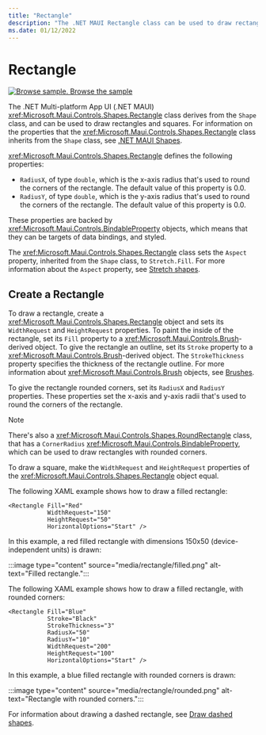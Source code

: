 ```yaml
---
title: "Rectangle"
description: "The .NET MAUI Rectangle class can be used to draw rectangles."
ms.date: 01/12/2022
---
```


# Rectangle

[![Browse sample.](~/media/code-sample.png) Browse the sample](/samples/dotnet/maui-samples/userinterface-shapes)

The .NET Multi-platform App UI (.NET MAUI) <xref:Microsoft.Maui.Controls.Shapes.Rectangle> class derives from the `Shape` class, and can be used to draw rectangles and squares. For information on the properties that the <xref:Microsoft.Maui.Controls.Shapes.Rectangle> class inherits from the `Shape` class, see [.NET MAUI Shapes](index.md).

<xref:Microsoft.Maui.Controls.Shapes.Rectangle> defines the following properties:

- `RadiusX`, of type `double`, which is the x-axis radius that's used to round the corners of the rectangle. The default value of this property is 0.0.
- `RadiusY`, of type `double`, which is the y-axis radius that's used to round the corners of the rectangle. The default value of this property is 0.0.

These properties are backed by <xref:Microsoft.Maui.Controls.BindableProperty> objects, which means that they can be targets of data bindings, and styled.

The <xref:Microsoft.Maui.Controls.Shapes.Rectangle> class sets the `Aspect` property, inherited from the `Shape` class, to `Stretch.Fill`. For more information about the `Aspect` property, see [Stretch shapes](index.md#stretch-shapes).

## Create a Rectangle

To draw a rectangle, create a <xref:Microsoft.Maui.Controls.Shapes.Rectangle> object and sets its `WidthRequest` and `HeightRequest` properties. To paint the inside of the rectangle, set its `Fill` property to a <xref:Microsoft.Maui.Controls.Brush>-derived object. To give the rectangle an outline, set its `Stroke` property to a <xref:Microsoft.Maui.Controls.Brush>-derived object. The `StrokeThickness` property specifies the thickness of the rectangle outline. For more information about <xref:Microsoft.Maui.Controls.Brush> objects, see [Brushes](~/user-interface/brushes/index.md).

To give the rectangle rounded corners, set its `RadiusX` and `RadiusY` properties. These properties set the x-axis and y-axis radii that's used to round the corners of the rectangle.

> [!NOTE]
> There's also a <xref:Microsoft.Maui.Controls.Shapes.RoundRectangle> class, that has a `CornerRadius` <xref:Microsoft.Maui.Controls.BindableProperty>, which can be used to draw rectangles with rounded corners.

To draw a square, make the `WidthRequest` and `HeightRequest` properties of the <xref:Microsoft.Maui.Controls.Shapes.Rectangle> object equal.

The following XAML example shows how to draw a filled rectangle:

```xaml
<Rectangle Fill="Red"
           WidthRequest="150"
           HeightRequest="50"
           HorizontalOptions="Start" />
```

In this example, a red filled rectangle with dimensions 150x50 (device-independent units) is drawn:

:::image type="content" source="media/rectangle/filled.png" alt-text="Filled rectangle.":::

The following XAML example shows how to draw a filled rectangle, with rounded corners:

```xaml
<Rectangle Fill="Blue"
           Stroke="Black"
           StrokeThickness="3"
           RadiusX="50"
           RadiusY="10"
           WidthRequest="200"
           HeightRequest="100"
           HorizontalOptions="Start" />
```

In this example, a blue filled rectangle with rounded corners is drawn:

:::image type="content" source="media/rectangle/rounded.png" alt-text="Rectangle with rounded corners.":::

For information about drawing a dashed rectangle, see [Draw dashed shapes](index.md#draw-dashed-shapes).
